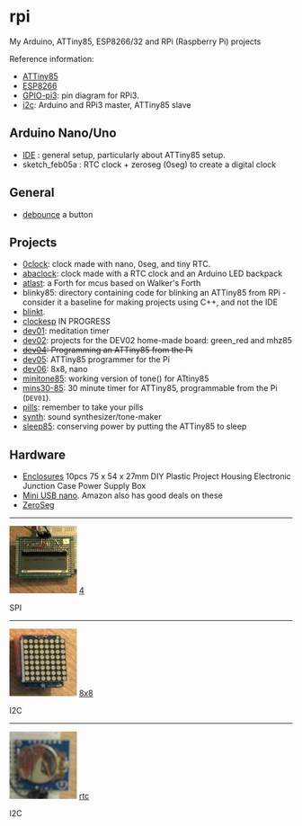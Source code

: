 # rpi
My Arduino, ATTiny85, ESP8266/32 and RPi (Raspberry Pi) projects

Reference information:


* [ATTiny85](attiny85)
* [ESP8266](esp8266)
* [GPIO-pi3](GPIO-pi3.md): pin diagram for RPi3.
* [i2c](i2c): Arduino and RPi3 master, ATTiny85 slave

## Arduino Nano/Uno

* [IDE](Arduino-IDE.md) : general setup, particularly about ATTiny85 setup.
* sketch_feb05a : RTC clock + zeroseg (0seg) to create a digital clock

## General

* [debounce](https://gist.github.com/blippy/430cc73cb50b9e44c3423c2717ab22ee) a button

## Projects

* [0clock](0clock): clock made with nano, 0seg, and tiny RTC.
* [abaclock](abaclock): clock made with a RTC clock and an Arduino LED backpack
* [atlast](atlast): a Forth for mcus based on Walker's Forth
* blinky85: directory containing code for blinking an ATTiny85 from RPi - consider it a baseline for making projects using C++, and not the IDE
* [blinkt](blinkt).
* [clockesp](clockesp) IN PROGRESS
* [dev01](dev01): meditation timer
* [dev02](dev02): projects for the DEV02 home-made board: green_red and mhz85
* ~~[dev04](dev04): Programming an ATTiny85 from the Pi~~
* [dev05](dev05): ATTiny85 programmer for the Pi
* [dev06](8x8/dev06): 8x8, nano
* [minitone85](minitone): working version of tone() for ATtiny85
* [mins30-85](mins30-85): 30 minute timer for ATTiny85, programmable from the Pi (`DEV01`). 
* [pills](pills): remember to take your pills
* [synth](synth): sound synthesizer/tone-maker
* [sleep85](sleep85): conserving power by putting the ATTiny85 to sleep

## Hardware

* [Enclosures](https://www.banggood.com/10pcs-75-x-54-x-27mm-DIY-Plastic-Project-Housing-Electronic-Junction-Case-Power-Supply-Box-p-1168741.html?cur_warehouse=CN) 10pcs 75 x 54 x 27mm DIY Plastic Project Housing Electronic Junction Case Power Supply Box 
* [Mini USB nano](https://www.ebay.co.uk/sch/i.html?_from=R40&_trksid=m570.l1313&_nkw=mini+usb+nano&_sacat=0). Amazon also has good deals on these
* [ZeroSeg](zeroseg/README.md)

___

![](4/4.jpg) [4](4)

SPI

___

![](8x8.jpg) [8x8](8x8)

I2C

---

![](rtc/rtc.jpg) [rtc](rtc)

I2C
